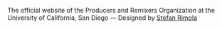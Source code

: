 

The official website of the Producers and Remixers Organization at the University of California, San Diego
&mdash;
Designed by [Stefan Rimola](http://steezmoney.com)

